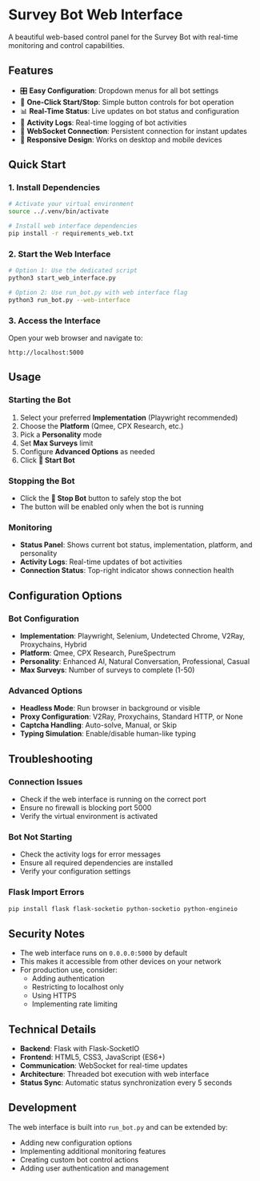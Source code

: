 # Survey Bot Web Interface

A beautiful web-based control panel for the Survey Bot with real-time monitoring and control capabilities.

## Features

- 🎛️ **Easy Configuration**: Dropdown menus for all bot settings
- 🚀 **One-Click Start/Stop**: Simple button controls for bot operation
- 📊 **Real-Time Status**: Live updates on bot status and configuration
- 📝 **Activity Logs**: Real-time logging of bot activities
- 🔌 **WebSocket Connection**: Persistent connection for instant updates
- 📱 **Responsive Design**: Works on desktop and mobile devices

## Quick Start

### 1. Install Dependencies

```bash
# Activate your virtual environment
source ../.venv/bin/activate

# Install web interface dependencies
pip install -r requirements_web.txt
```

### 2. Start the Web Interface

```bash
# Option 1: Use the dedicated script
python3 start_web_interface.py

# Option 2: Use run_bot.py with web interface flag
python3 run_bot.py --web-interface
```

### 3. Access the Interface

Open your web browser and navigate to:
```
http://localhost:5000
```

## Usage

### Starting the Bot

1. Select your preferred **Implementation** (Playwright recommended)
2. Choose the **Platform** (Qmee, CPX Research, etc.)
3. Pick a **Personality** mode
4. Set **Max Surveys** limit
5. Configure **Advanced Options** as needed
6. Click **🚀 Start Bot**

### Stopping the Bot

- Click the **🛑 Stop Bot** button to safely stop the bot
- The button will be enabled only when the bot is running

### Monitoring

- **Status Panel**: Shows current bot status, implementation, platform, and personality
- **Activity Logs**: Real-time updates of bot activities
- **Connection Status**: Top-right indicator shows connection health

## Configuration Options

### Bot Configuration
- **Implementation**: Playwright, Selenium, Undetected Chrome, V2Ray, Proxychains, Hybrid
- **Platform**: Qmee, CPX Research, PureSpectrum
- **Personality**: Enhanced AI, Natural Conversation, Professional, Casual
- **Max Surveys**: Number of surveys to complete (1-50)

### Advanced Options
- **Headless Mode**: Run browser in background or visible
- **Proxy Configuration**: V2Ray, Proxychains, Standard HTTP, or None
- **Captcha Handling**: Auto-solve, Manual, or Skip
- **Typing Simulation**: Enable/disable human-like typing

## Troubleshooting

### Connection Issues
- Check if the web interface is running on the correct port
- Ensure no firewall is blocking port 5000
- Verify the virtual environment is activated

### Bot Not Starting
- Check the activity logs for error messages
- Ensure all required dependencies are installed
- Verify your configuration settings

### Flask Import Errors
```bash
pip install flask flask-socketio python-socketio python-engineio
```

## Security Notes

- The web interface runs on `0.0.0.0:5000` by default
- This makes it accessible from other devices on your network
- For production use, consider:
  - Adding authentication
  - Restricting to localhost only
  - Using HTTPS
  - Implementing rate limiting

## Technical Details

- **Backend**: Flask with Flask-SocketIO
- **Frontend**: HTML5, CSS3, JavaScript (ES6+)
- **Communication**: WebSocket for real-time updates
- **Architecture**: Threaded bot execution with web interface
- **Status Sync**: Automatic status synchronization every 5 seconds

## Development

The web interface is built into `run_bot.py` and can be extended by:
- Adding new configuration options
- Implementing additional monitoring features
- Creating custom bot control actions
- Adding user authentication and management
